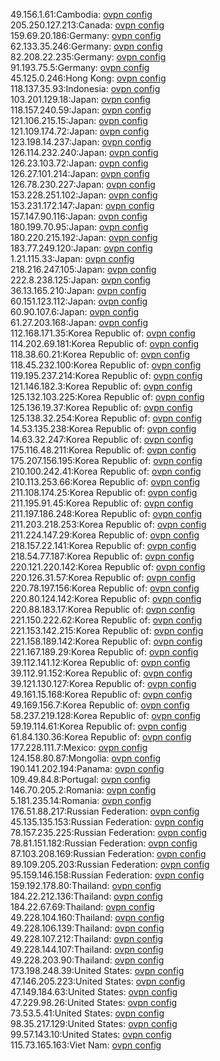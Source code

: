 49.156.1.61:Cambodia: [ovpn config](vpn/49_156_1_61.ovpn)  
205.250.127.213:Canada: [ovpn config](vpn/205_250_127_213.ovpn)  
159.69.20.186:Germany: [ovpn config](vpn/159_69_20_186.ovpn)  
62.133.35.246:Germany: [ovpn config](vpn/62_133_35_246.ovpn)  
82.208.22.235:Germany: [ovpn config](vpn/82_208_22_235.ovpn)  
91.193.75.5:Germany: [ovpn config](vpn/91_193_75_5.ovpn)  
45.125.0.246:Hong Kong: [ovpn config](vpn/45_125_0_246.ovpn)  
118.137.35.93:Indonesia: [ovpn config](vpn/118_137_35_93.ovpn)  
103.201.129.18:Japan: [ovpn config](vpn/103_201_129_18.ovpn)  
118.157.240.59:Japan: [ovpn config](vpn/118_157_240_59.ovpn)  
121.106.215.15:Japan: [ovpn config](vpn/121_106_215_15.ovpn)  
121.109.174.72:Japan: [ovpn config](vpn/121_109_174_72.ovpn)  
123.198.14.237:Japan: [ovpn config](vpn/123_198_14_237.ovpn)  
126.114.232.240:Japan: [ovpn config](vpn/126_114_232_240.ovpn)  
126.23.103.72:Japan: [ovpn config](vpn/126_23_103_72.ovpn)  
126.27.101.214:Japan: [ovpn config](vpn/126_27_101_214.ovpn)  
126.78.230.227:Japan: [ovpn config](vpn/126_78_230_227.ovpn)  
153.228.251.102:Japan: [ovpn config](vpn/153_228_251_102.ovpn)  
153.231.172.147:Japan: [ovpn config](vpn/153_231_172_147.ovpn)  
157.147.90.116:Japan: [ovpn config](vpn/157_147_90_116.ovpn)  
180.199.70.95:Japan: [ovpn config](vpn/180_199_70_95.ovpn)  
180.220.215.192:Japan: [ovpn config](vpn/180_220_215_192.ovpn)  
183.77.249.120:Japan: [ovpn config](vpn/183_77_249_120.ovpn)  
1.21.115.33:Japan: [ovpn config](vpn/1_21_115_33.ovpn)  
218.216.247.105:Japan: [ovpn config](vpn/218_216_247_105.ovpn)  
222.8.238.125:Japan: [ovpn config](vpn/222_8_238_125.ovpn)  
36.13.165.210:Japan: [ovpn config](vpn/36_13_165_210.ovpn)  
60.151.123.112:Japan: [ovpn config](vpn/60_151_123_112.ovpn)  
60.90.107.6:Japan: [ovpn config](vpn/60_90_107_6.ovpn)  
61.27.203.168:Japan: [ovpn config](vpn/61_27_203_168.ovpn)  
112.168.171.35:Korea Republic of: [ovpn config](vpn/112_168_171_35.ovpn)  
114.202.69.181:Korea Republic of: [ovpn config](vpn/114_202_69_181.ovpn)  
118.38.60.21:Korea Republic of: [ovpn config](vpn/118_38_60_21.ovpn)  
118.45.232.100:Korea Republic of: [ovpn config](vpn/118_45_232_100.ovpn)  
119.195.237.214:Korea Republic of: [ovpn config](vpn/119_195_237_214.ovpn)  
121.146.182.3:Korea Republic of: [ovpn config](vpn/121_146_182_3.ovpn)  
125.132.103.225:Korea Republic of: [ovpn config](vpn/125_132_103_225.ovpn)  
125.136.19.37:Korea Republic of: [ovpn config](vpn/125_136_19_37.ovpn)  
125.138.32.254:Korea Republic of: [ovpn config](vpn/125_138_32_254.ovpn)  
14.53.135.238:Korea Republic of: [ovpn config](vpn/14_53_135_238.ovpn)  
14.63.32.247:Korea Republic of: [ovpn config](vpn/14_63_32_247.ovpn)  
175.116.48.211:Korea Republic of: [ovpn config](vpn/175_116_48_211.ovpn)  
175.207.156.195:Korea Republic of: [ovpn config](vpn/175_207_156_195.ovpn)  
210.100.242.41:Korea Republic of: [ovpn config](vpn/210_100_242_41.ovpn)  
210.113.253.66:Korea Republic of: [ovpn config](vpn/210_113_253_66.ovpn)  
211.108.174.25:Korea Republic of: [ovpn config](vpn/211_108_174_25.ovpn)  
211.195.91.45:Korea Republic of: [ovpn config](vpn/211_195_91_45.ovpn)  
211.197.186.248:Korea Republic of: [ovpn config](vpn/211_197_186_248.ovpn)  
211.203.218.253:Korea Republic of: [ovpn config](vpn/211_203_218_253.ovpn)  
211.224.147.29:Korea Republic of: [ovpn config](vpn/211_224_147_29.ovpn)  
218.157.22.141:Korea Republic of: [ovpn config](vpn/218_157_22_141.ovpn)  
218.54.77.187:Korea Republic of: [ovpn config](vpn/218_54_77_187.ovpn)  
220.121.220.142:Korea Republic of: [ovpn config](vpn/220_121_220_142.ovpn)  
220.126.31.57:Korea Republic of: [ovpn config](vpn/220_126_31_57.ovpn)  
220.78.197.156:Korea Republic of: [ovpn config](vpn/220_78_197_156.ovpn)  
220.80.124.142:Korea Republic of: [ovpn config](vpn/220_80_124_142.ovpn)  
220.88.183.17:Korea Republic of: [ovpn config](vpn/220_88_183_17.ovpn)  
221.150.222.62:Korea Republic of: [ovpn config](vpn/221_150_222_62.ovpn)  
221.153.142.215:Korea Republic of: [ovpn config](vpn/221_153_142_215.ovpn)  
221.158.189.142:Korea Republic of: [ovpn config](vpn/221_158_189_142.ovpn)  
221.167.189.29:Korea Republic of: [ovpn config](vpn/221_167_189_29.ovpn)  
39.112.141.12:Korea Republic of: [ovpn config](vpn/39_112_141_12.ovpn)  
39.112.91.152:Korea Republic of: [ovpn config](vpn/39_112_91_152.ovpn)  
39.121.130.127:Korea Republic of: [ovpn config](vpn/39_121_130_127.ovpn)  
49.161.15.168:Korea Republic of: [ovpn config](vpn/49_161_15_168.ovpn)  
49.169.156.7:Korea Republic of: [ovpn config](vpn/49_169_156_7.ovpn)  
58.237.219.128:Korea Republic of: [ovpn config](vpn/58_237_219_128.ovpn)  
59.19.114.61:Korea Republic of: [ovpn config](vpn/59_19_114_61.ovpn)  
61.84.130.36:Korea Republic of: [ovpn config](vpn/61_84_130_36.ovpn)  
177.228.111.7:Mexico: [ovpn config](vpn/177_228_111_7.ovpn)  
124.158.80.87:Mongolia: [ovpn config](vpn/124_158_80_87.ovpn)  
190.141.202.194:Panama: [ovpn config](vpn/190_141_202_194.ovpn)  
109.49.84.8:Portugal: [ovpn config](vpn/109_49_84_8.ovpn)  
146.70.205.2:Romania: [ovpn config](vpn/146_70_205_2.ovpn)  
5.181.235.14:Romania: [ovpn config](vpn/5_181_235_14.ovpn)  
176.51.88.217:Russian Federation: [ovpn config](vpn/176_51_88_217.ovpn)  
45.135.135.153:Russian Federation: [ovpn config](vpn/45_135_135_153.ovpn)  
78.157.235.225:Russian Federation: [ovpn config](vpn/78_157_235_225.ovpn)  
78.81.151.182:Russian Federation: [ovpn config](vpn/78_81_151_182.ovpn)  
87.103.208.169:Russian Federation: [ovpn config](vpn/87_103_208_169.ovpn)  
89.109.205.203:Russian Federation: [ovpn config](vpn/89_109_205_203.ovpn)  
95.159.146.158:Russian Federation: [ovpn config](vpn/95_159_146_158.ovpn)  
159.192.178.80:Thailand: [ovpn config](vpn/159_192_178_80.ovpn)  
184.22.212.136:Thailand: [ovpn config](vpn/184_22_212_136.ovpn)  
184.22.67.69:Thailand: [ovpn config](vpn/184_22_67_69.ovpn)  
49.228.104.160:Thailand: [ovpn config](vpn/49_228_104_160.ovpn)  
49.228.106.139:Thailand: [ovpn config](vpn/49_228_106_139.ovpn)  
49.228.107.212:Thailand: [ovpn config](vpn/49_228_107_212.ovpn)  
49.228.144.107:Thailand: [ovpn config](vpn/49_228_144_107.ovpn)  
49.228.203.90:Thailand: [ovpn config](vpn/49_228_203_90.ovpn)  
173.198.248.39:United States: [ovpn config](vpn/173_198_248_39.ovpn)  
47.146.205.223:United States: [ovpn config](vpn/47_146_205_223.ovpn)  
47.149.184.63:United States: [ovpn config](vpn/47_149_184_63.ovpn)  
47.229.98.26:United States: [ovpn config](vpn/47_229_98_26.ovpn)  
73.53.5.41:United States: [ovpn config](vpn/73_53_5_41.ovpn)  
98.35.217.129:United States: [ovpn config](vpn/98_35_217_129.ovpn)  
99.57.143.10:United States: [ovpn config](vpn/99_57_143_10.ovpn)  
115.73.165.163:Viet Nam: [ovpn config](vpn/115_73_165_163.ovpn)  

